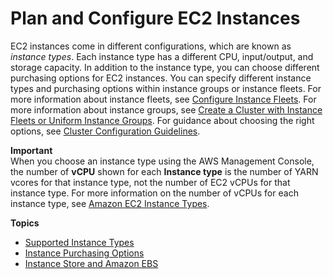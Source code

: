# Plan and Configure EC2 Instances<a name="emr-plan-ec2-instances"></a>

EC2 instances come in different configurations, which are known as *instance types*\. Each instance type has a different CPU, input/output, and storage capacity\. In addition to the instance type, you can choose different purchasing options for EC2 instances\. You can specify different instance types and purchasing options within instance groups or instance fleets\. For more information about instance fleets, see [Configure Instance Fleets](emr-instance-fleet.md)\. For more information about instance groups, see [Create a Cluster with Instance Fleets or Uniform Instance Groups](emr-instance-group-configuration.md)\. For guidance about choosing the right options, see [Cluster Configuration Guidelines](emr-plan-instances-guidelines.md)\.

**Important**  
When you choose an instance type using the AWS Management Console, the number of **vCPU** shown for each **Instance type** is the number of YARN vcores for that instance type, not the number of EC2 vCPUs for that instance type\. For more information on the number of vCPUs for each instance type, see [Amazon EC2 Instance Types](https://aws.amazon.com/ec2/instance-types/)\.

**Topics**
+ [Supported Instance Types](emr-supported-instance-types.md)
+ [Instance Purchasing Options](emr-instance-purchasing-options.md)
+ [Instance Store and Amazon EBS](emr-plan-storage.md)